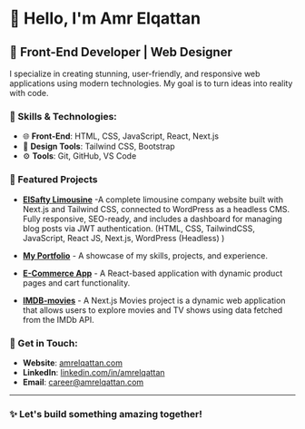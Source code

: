 # 👋 Hello, I'm Amr Elqattan

## 🌟 Front-End Developer | Web Designer
I specialize in creating stunning, user-friendly, and responsive web applications using modern technologies. My goal is to turn ideas into reality with code.

### 🚀 Skills & Technologies:
- 🌐 **Front-End**: HTML, CSS, JavaScript, React, Next.js
- 🎨 **Design Tools**: Tailwind CSS, Bootstrap
- ⚙️ **Tools**: Git, GitHub, VS Code

### 🔂 Featured Projects
- **[ElSafty Limousine](https://elsaftylimousine.com)** -A complete limousine company website built with Next.js and Tailwind CSS, connected to WordPress as a headless CMS. Fully responsive, SEO-ready, and includes a dashboard for managing blog posts via JWT authentication. (HTML, CSS, TailwindCSS, JavaScript, React JS, Next.js, WordPress (Headless) )

- **[My Portfolio](https://www.amrelqattan.com)** - A showcase of my skills, projects, and experience.
- **[E-Commerce App](https://www.amrelqattan.com/ecommerce)** - A React-based application with dynamic product pages and cart functionality.
- **[IMDB-movies](https://imdb-smoky-sigma.vercel.app)** - A Next.js Movies project is a dynamic web application that allows users to explore movies and TV shows using data fetched from the IMDb API.

### 💼 Get in Touch:
- **Website**: [amrelqattan.com](https://www.amrelqattan.com)
- **LinkedIn**: [linkedin.com/in/amrelqattan](https://www.linkedin.com/in/amrelqattan)
- **Email**: [career@amrelqattan.com](mailto:career@amrelqattan.com)
---
### ✨ Let's build something amazing together!
